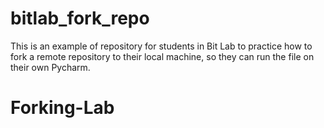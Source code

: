 # bitlab_fork_repo
This is an example of repository for students in Bit Lab to practice how to fork a remote repository to their local machine, so they can run the file on their own Pycharm.
# Forking-Lab
